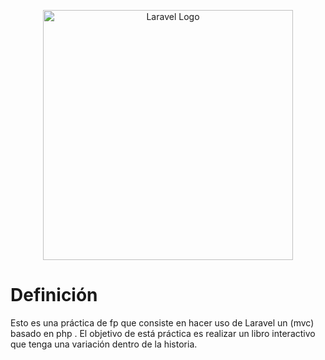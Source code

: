 <p align="center"><a href="https://laravel.com" target="_blank"><img src="https://raw.githubusercontent.com/laravel/art/master/logo-lockup/5%20SVG/2%20CMYK/1%20Full%20Color/laravel-logolockup-cmyk-red.svg" width="400" alt="Laravel Logo"></a></p>

# Definición

Esto es una práctica de fp que consiste en hacer uso de Laravel un (mvc) basado en php . El objetivo de está práctica es realizar un libro interactivo que tenga una variación dentro de la historia.

